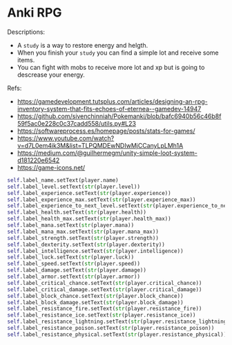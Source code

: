 # Anki RPG

Descriptions:
- A `study` is a way to restore energy and helgth. 
- When you finish your `study` you can find a simple lot and receive some items.
- You can fight with mobs to receive more lot and xp but is going to descrease your energy.


Refs:
- https://gamedevelopment.tutsplus.com/articles/designing-an-rpg-inventory-system-that-fits-echoes-of-eternea--gamedev-14947
- https://github.com/sivenchinniah/Pokemanki/blob/bafc6940b56c46b8f59f5ac0e228c0c37cadd558/utils.py#L23
- https://softwareprocess.es/homepage/posts/stats-for-games/
- https://www.youtube.com/watch?v=d7L0em4ik3M&list=TLPQMDEwNDIwMjCCanyLpLMh1A
- https://medium.com/@guilhermegm/unity-simple-loot-system-d181220e6542
- https://game-icons.net/

```py
self.label_name.setText(player.name)
self.label_level.setText(str(player.level))
self.label_experience.setText(str(player.experience))
self.label_experience_max.setText(str(player.experience_max))
self.label_experience_to_next_level.setText(str(player.experience_to_next_level))
self.label_health.setText(str(player.health))
self.label_health_max.setText(str(player.health_max))
self.label_mana.setText(str(player.mana))
self.label_mana_max.setText(str(player.mana_max))
self.label_strength.setText(str(player.strength))
self.label_dexterity.setText(str(player.dexterity))
self.label_intelligence.setText(str(player.intelligence))
self.label_luck.setText(str(player.luck))
self.label_speed.setText(str(player.speed))
self.label_damage.setText(str(player.damage))
self.label_armor.setText(str(player.armor))
self.label_critical_chance.setText(str(player.critical_chance))
self.label_critical_damage.setText(str(player.critical_damage))
self.label_block_chance.setText(str(player.block_chance))
self.label_block_damage.setText(str(player.block_damage))
self.label_resistance_fire.setText(str(player.resistance_fire))
self.label_resistance_ice.setText(str(player.resistance_ice))
self.label_resistance_lightning.setText(str(player.resistance_lightning))
self.label_resistance_poison.setText(str(player.resistance_poison))
self.label_resistance_physical.setText(str(player.resistance_physical))
```